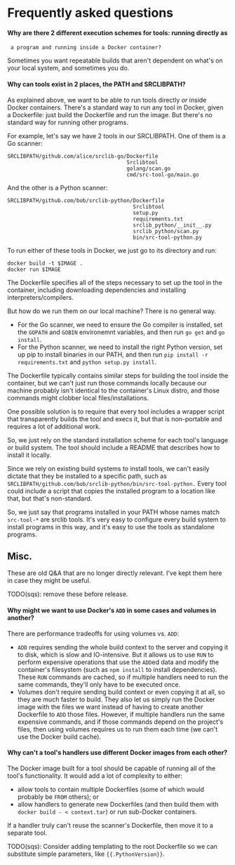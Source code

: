 # Frequently asked questions

#### Why are there 2 different execution schemes for tools: running directly as
     a program and running inside a Docker container?

Sometimes you want repeatable builds that aren't dependent on what's on your
local system, and sometimes you do.


#### Why can tools exist in 2 places, the PATH and SRCLIBPATH?

As explained above, we want to be able to run tools directly *or* inside Docker
containers. There's a standard way to run any tool in Docker, given a Dockerfile:
just build the Dockerfile and run the image. But there's no standard way for
running other programs.

For example, let's say we have 2 tools in our SRCLIBPATH. One of them is a Go scanner:

```
SRCLIBPATH/github.com/alice/srclib-go/Dockerfile
                                      Srclibtool
                                      golang/scan.go
                                      cmd/src-tool-go/main.go
```

And the other is a Python scanner:


```
SRCLIBPATH/github.com/bob/srclib-python/Dockerfile
                                        Srclibtool
                                        setup.py
                                        requirements.txt
                                        srclib_python/__init__.py
                                        srclib_python/scan.py
                                        bin/src-tool-python.py
```

To run either of these tools in Docker, we just go to its directory and run:

```
docker build -t $IMAGE .
docker run $IMAGE
```

The Dockerfile specifies all of the steps necessary to set up the tool in the
container, including downloading dependencies and installing
interpreters/compilers.

But how do we run them on our local machine? There is no general way.

* For the Go scanner, we need to ensure the Go compiler is installed, set the
  `GOPATH` and `GOBIN` environemnt variables, and then run `go get` and `go
  install`.
* For the Python scanner, we need to install the right Python version, set up
  pip to install binaries in our PATH, and then run `pip install -r
  requirements.txt` and `python setup.py install`.

The Dockerfile typically contains similar steps for building the tool inside the
container, but we can't just run those commands locally because our machine
probably isn't identical to the container's Linux distro, and those commands
might clobber local files/installations.

One possible solution is to require that every tool includes a wrapper script
that transparently builds the tool and execs it, but that is non-portable and
requires a lot of additional work.

So, we just rely on the standard installation scheme for each tool's language or
build system. The tool should include a README that describes how to install it
locally.

Since we rely on existing build systems to install tools, we can't easily
dictate that they be installed to a specific path, such as
`SRCLIBPATH/github.com/bob/srclib-python/bin/src-tool-python.` Every tool could
include a script that copies the installed program to a location like that, but
that's non-standard.

So, we just say that programs installed in your PATH whose names match
`src-tool-*` are srclib tools. It's very easy to configure every build system to
install programs in this way, and it's easy to use the tools as standalone
programs.


## Misc.

These are old Q&A that are no longer directly relevant. I've kept them here in
case they might be useful.

TODO(sqs): remove these before release.

#### Why might we want to use Docker's `ADD` in some cases and volumes in another?

There are performance tradeoffs for using volumes vs. `ADD`:

* `ADD` requires sending the whole build context to the server and copying it to
  disk, which is slow and IO-intensive. But it allows us to use `RUN` to perform
  expensive operations that use the `ADD`ed data and modify the container's
  filesystem (such as `npm install` to install dependencies). These `RUN`
  commands are cached, so if multiple handlers need to run the same commands,
  they'll only have to be executed once.
* Volumes don't require sending build context or even copying it at all, so they
  are much faster to build. They also let us simply run the Docker image with
  the files we want instead of having to create another Dockerfile to `ADD`
  those files. However, if multiple handlers run the same expensive commands,
  and if those commands depend on the project's files, then using volumes
  requires us to run them each time (we can't use the Docker build cache).


#### Why can't a tool's handlers use different Docker images from each other?

The Docker image built for a tool should be capable of running all of the tool's
functionality. It would add a lot of complexity to either:

* allow tools to contain multiple Dockerfiles (some of which would probably be
  `FROM` others); or
* allow handlers to generate new Dockerfiles (and then build them with `docker
build - < context.tar`) or run sub-Docker containers.

If a handler truly can't reuse the scanner's Dockerfile, then move it to a
separate tool.

TODO(sqs): Consider adding templating to the root Dockerfile so we can
substitute simple parameters, like `{{.PythonVersion}}`.
